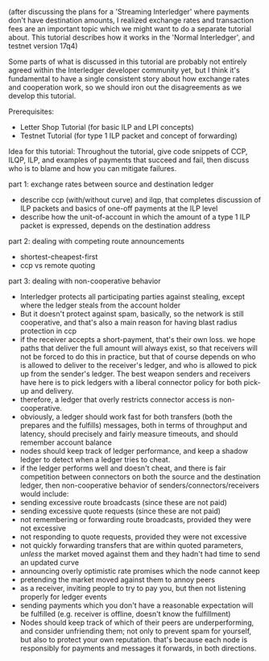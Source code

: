 (after discussing the plans for a 'Streaming Interledger' where payments don't have destination amounts,
I realized exchange rates and transaction fees are an important topic which we might want to do a
separate tutorial about. This tutorial describes how it works in the 'Normal Interledger', and testnet version 17q4)

Some parts of what is discussed in this tutorial are probably not entirely agreed within the Interledger developer community yet,
but I think it's fundamental to have a single consistent story about how exchange rates and cooperation work, so we should
iron out the disagreements as we develop this tutorial.

Prerequisites:
* Letter Shop Tutorial (for basic ILP and LPI concepts)
* Testnet Tutorial (for type 1 ILP packet and concept of forwarding)

Idea for this tutorial:
Throughout the tutorial, give code snippets of CCP, ILQP, ILP, and examples of payments that succeed and fail, then discuss who is to blame and how you can mitigate failures.

part 1: exchange rates between source and destination ledger
* describe ccp (with/without curve) and ilqp, that completes discussion of ILP packets and basics of one-off payments at the ILP level
* describe how the unit-of-account in which the amount of a type 1 ILP packet is expressed,  depends on the destination address

part 2: dealing with competing route announcements
* shortest-cheapest-first
* ccp vs remote quoting 

part 3: dealing with non-cooperative behavior
* Interledger protects all participating parties against stealing, except where the ledger steals from the account holder
* But it doesn't protect against spam, basically, so the network is still cooperative, and that's also a main reason for having blast radius protection in ccp
* if the receiver accepts a short-payment, that's their own loss. we hope paths that deliver the full amount will always exist, so that
receivers will not be forced to do this in practice, but that of course depends on who is allowed to deliver to the receiver's ledger,
and who is allowed to pick up from the sender's ledger. The best weapon senders and receivers have here is to pick ledgers with a liberal
connector policy for both pick-up and delivery.
* therefore, a ledger that overly restricts connector access is non-cooperative.
* obviously, a ledger should work fast for both transfers (both the prepares and the fulfills)  messages, both in terms of throughput and latency, should precisely and fairly measure timeouts, and should remember account balance
* nodes should keep track of ledger performance, and keep a shadow ledger to detect when a ledger tries to cheat.
* if the ledger performs well and doesn't cheat, and there is fair competition between connectors on both the source and the destination ledger, then non-cooperative behavior of senders/connectors/receivers would include:
* sending excessive route broadcasts (since these are not paid)
* sending excessive quote requests (since these are not paid)
* not remembering or forwarding route broadcasts, provided they were not excessive
* not responding to quote requests, provided they were not excessive
* not quickly forwarding transfers that are within quoted parameters, *unless* the market moved against them and they hadn't had time to send an updated curve
* announcing overly optimistic rate promises which the node cannot keep
* pretending the market moved against them to annoy peers
* as a receiver, inviting people to try to pay you, but then not listening properly for ledger events
* sending payments which you don't have a reasonable expectation will be fulfilled (e.g. receiver is offline, doesn't know the fulfillment)
* Nodes should keep track of which of their peers are underperforming, and consider unfriending them; not only to prevent spam for yourself, but also to protect your own reputation. that's because each node is responsibly for payments and messages it forwards, in both directions.

